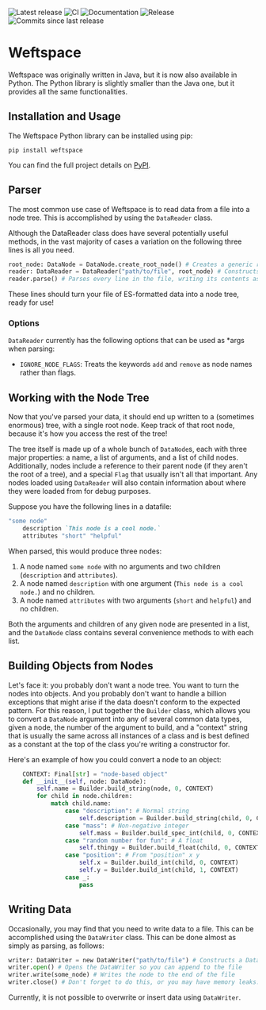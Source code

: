 ![Latest release](https://img.shields.io/github/v/release/mOctave/weftspace)
![CI](https://img.shields.io/github/actions/workflow/status/mOctave/weftspace/ci.yml?label=CI)
![Documentation](https://img.shields.io/github/actions/workflow/status/mOctave/weftspace/docs.yml?label=Documentation)
![Release](https://img.shields.io/github/actions/workflow/status/mOctave/weftspace/release.yml?label=Release)
![Commits since last release](https://img.shields.io/github/commits-since/mOctave/weftspace/latest)

# Weftspace
Weftspace was originally written in Java, but it is now also available in Python. The Python library is slightly smaller than the Java one, but it provides all the same functionalities.

## Installation and Usage
The Weftspace Python library can be installed using pip:

```
pip install weftspace
```

You can find the full project details on [PyPI](htpps://pypi.org/project/weftspace/).

## Parser

The most common use case of Weftspace is to read data from a file into a node tree. This is accomplished by using the `DataReader` class.

Although the DataReader class does have several potentially useful methods, in the vast majority of cases a variation on the following three lines is all you need.

```python
root_node: DataNode = DataNode.create_root_node() # Creates a generic root node that you'll access your parsed nodes from later
reader: DataReader = DataReader("path/to/file", root_node) # Constructs a DataReader
reader.parse() # Parses every line in the file, writing its contents as children of root_node, and automatically handling exceptions
```

These lines should turn your file of ES-formatted data into a node tree, ready for use!

### Options

`DataReader` currently has the following options that can be used as \*args when parsing:
- `IGNORE_NODE_FLAGS`: Treats the keywords `add` and `remove` as node names rather than flags.

## Working with the Node Tree

Now that you've parsed your data, it should end up written to a (sometimes enormous) tree, with a single root node. Keep track of that root node, because it's how you access the rest of the tree!

The tree itself is made up of a whole bunch of `DataNode`s, each with three major properties: a name, a list of arguments, and a list of child nodes. Additionally, nodes include a reference to their parent node (if they aren't the root of a tree), and a special `Flag` that usually isn't all that important. Any nodes loaded using `DataReader` will also contain information about where they were loaded from for debug purposes.

Suppose you have the following lines in a datafile:

```ruby
"some node"
	description `This node is a cool node.`
	attributes "short" "helpful"
```

When parsed, this would produce three nodes:
1. A node named `some node` with no arguments and two children (`description` and `attributes`).
2. A node named `description` with one argument (`This node is a cool node.`) and no children.
3. A node named `attributes` with two arguments (`short` and `helpful`) and no children.

Both the arguments and children of any given node are presented in a list, and the `DataNode` class contains several convenience methods to with each list.

## Building Objects from Nodes

Let's face it: you probably don't want a node tree. You want to turn the nodes into objects. And you probably don't want to handle a billion exceptions that might arise if the data doesn't conform to the expected pattern. For this reason, I put together the `Builder` class, which allows you to convert a `DataNode` argument into any of several common data types, given a node, the number of the argument to build, and a "context" string that is usually the same across all instances of a class and is best defined as a constant at the top of the class you're writing a constructor for.

Here's an example of how you could convert a node to an object:

```python
	CONTEXT: Final[str] = "node-based object"
	def __init__(self, node: DataNode):
		self.name = Builder.build_string(node, 0, CONTEXT)
		for child in node.children:
			match child.name:
				case "description": # Normal string
					self.description = Builder.build_string(child, 0, CONTEXT)
				case "mass": # Non-negative integer
					self.mass = Builder.build_spec_int(child, 0, CONTEXT, Builder.IntType.NATURAL)
				case "random number for fun": # A float
					self.thingy = Builder.build_float(child, 0, CONTEXT)
				case "position": # From "position" x y
					self.x = Builder.build_int(child, 0, CONTEXT)
					self.y = Builder.build_int(child, 1, CONTEXT)
				case _:
					pass
```

## Writing Data

Occasionally, you may find that you need to write data to a file. This can be accomplished using the `DataWriter` class. This can be done almost as simply as parsing, as follows:

```python
writer: DataWriter = new DataWriter("path/to/file") # Constructs a DataWriter for the file you want to write to.
writer.open() # Opens the DataWriter so you can append to the file
writer.write(some_node) # Writes the node to the end of the file
writer.close() # Don't forget to do this, or you may have memory leaks!
```

Currently, it is not possible to overwrite or insert data using `DataWriter`.

